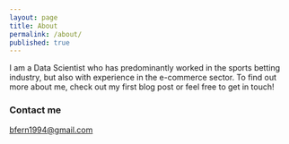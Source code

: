```yaml
---
layout: page
title: About
permalink: /about/
published: true
---
```


I am a Data Scientist who has predominantly worked in the sports betting industry, but also with experience in the e-commerce sector. To find out more about me, check out my first blog post or feel free to get in touch!

### Contact me

[bfern1994@gmail.com](mailto:bfern1994@gmail.com)
